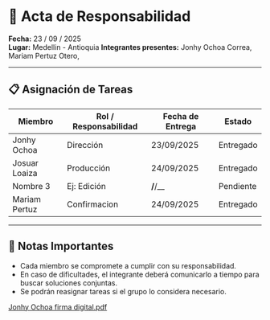 # 📌 Acta de Responsabilidad  

**Fecha:** 23 / 09 / 2025  
**Lugar:** Medellin - Antioquia 
**Integrantes presentes:** Jonhy Ochoa Correa, Mariam Pertuz Otero, 

---

## 📋 Asignación de Tareas
| Miembro | Rol / Responsabilidad | Fecha de Entrega | Estado |
|---------|-----------------------|------------------|--------|
| Jonhy Ochoa|  Dirección | 23/09/2025| Entregado |
| Josuar Loaiza | Producción | 24/09/2025 | Entregado |
| Nombre 3 | Ej: Edición | __/__/__ | Pendiente |
| Mariam Pertuz | Confirmacion | 24/09/2025 | Entregado |

---

## 🚨 Notas Importantes
- Cada miembro se compromete a cumplir con su responsabilidad.  
- En caso de dificultades, el integrante deberá comunicarlo a tiempo para buscar soluciones conjuntas.  
- Se podrán reasignar tareas si el grupo lo considera necesario.


[Jonhy Ochoa firma digital.pdf](https://github.com/user-attachments/files/22537230/Jonhy.Ochoa.firma.digital.pdf)

